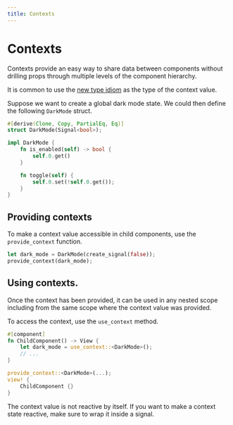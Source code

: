 ```yaml
---
title: Contexts
---
```


# Contexts

Contexts provide an easy way to share data between components without drilling
props through multiple levels of the component hierarchy.

It is common to use the
[new type idiom](https://doc.rust-lang.org/rust-by-example/generics/new_types.html)
as the type of the context value.

Suppose we want to create a global dark mode state. We could then define the
following `DarkMode` struct.

```rust
#[derive(Clone, Copy, PartialEq, Eq)]
struct DarkMode(Signal<bool>);

impl DarkMode {
    fn is_enabled(self) -> bool {
        self.0.get()
    }

    fn toggle(self) {
        self.0.set(!self.0.get());
    }
}
```

## Providing contexts

To make a context value accessible in child components, use the
`provide_context` function.

```rust
let dark_mode = DarkMode(create_signal(false));
provide_context(dark_mode);
```

## Using contexts.

Once the context has been provided, it can be used in any nested scope including
from the same scope where the context value was provided.

To access the context, use the `use_context` method.

```rust
#[component]
fn ChildComponent() -> View {
    let dark_mode = use_context::<DarkMode>();
    // ...
}

provide_context::<DarkMode>(...);
view! {
    ChildComponent {}
}
```

The context value is not reactive by itself. If you want to make a context state
reactive, make sure to wrap it inside a signal.
